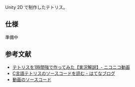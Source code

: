 Unity 2D で制作したテトリス。


## 仕様
準備中


## 参考文献
- [テトリスを1時間強で作ってみた【実況解説】- ニコニコ動画](https://www.nicovideo.jp/watch/sm8517855)
- [C言語テトリスのソースコードを読む - はてなブログ](http://itouhiro.hatenablog.com/entry/20121119/tetris)
- [動画のソースコード](https://github.com/DQNEO/CppTetris)
